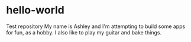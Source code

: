 # hello-world
Test repository
My name is Ashley and I'm attempting to build some apps for fun, as a hobby.  I also like to play my guitar and bake things.
